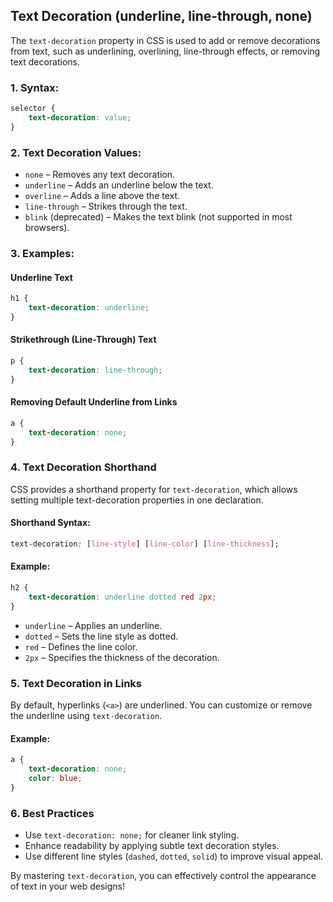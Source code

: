 ## **Text Decoration (underline, line-through, none)**

The `text-decoration` property in CSS is used to add or remove decorations from text, such as underlining, overlining, line-through effects, or removing text decorations.

### **1. Syntax:**
```css
selector {
    text-decoration: value;
}
```

### **2. Text Decoration Values:**
- `none` – Removes any text decoration.
- `underline` – Adds an underline below the text.
- `overline` – Adds a line above the text.
- `line-through` – Strikes through the text.
- `blink` (deprecated) – Makes the text blink (not supported in most browsers).

### **3. Examples:**

#### **Underline Text**
```css
h1 {
    text-decoration: underline;
}
```

#### **Strikethrough (Line-Through) Text**
```css
p {
    text-decoration: line-through;
}
```

#### **Removing Default Underline from Links**
```css
a {
    text-decoration: none;
}
```

### **4. Text Decoration Shorthand**
CSS provides a shorthand property for `text-decoration`, which allows setting multiple text-decoration properties in one declaration.

#### **Shorthand Syntax:**
```css
text-decoration: [line-style] [line-color] [line-thickness];
```

#### **Example:**
```css
h2 {
    text-decoration: underline dotted red 2px;
}
```
- `underline` – Applies an underline.
- `dotted` – Sets the line style as dotted.
- `red` – Defines the line color.
- `2px` – Specifies the thickness of the decoration.

### **5. Text Decoration in Links**
By default, hyperlinks (`<a>`) are underlined. You can customize or remove the underline using `text-decoration`.

#### **Example:**
```css
a {
    text-decoration: none;
    color: blue;
}
```

### **6. Best Practices**
- Use `text-decoration: none;` for cleaner link styling.
- Enhance readability by applying subtle text decoration styles.
- Use different line styles (`dashed`, `dotted`, `solid`) to improve visual appeal.

By mastering `text-decoration`, you can effectively control the appearance of text in your web designs!

